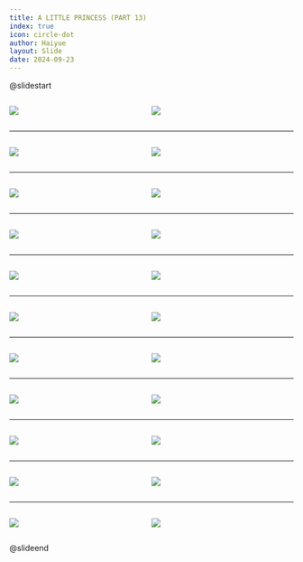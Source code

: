 ```yaml
---
title: A LITTLE PRINCESS (PART 13)
index: true
icon: circle-dot
author: Haiyue
layout: Slide
date: 2024-09-23
---
```

 
@slidestart

<div style="display:flex">
<div style="flex:1">

![](/reading/english/Level-X/A%20LITTLE%20PRINCESS%20(PART%2013)/001.webp)
</div>
<div style="flex:1">

![](/reading/english/Level-X/A%20LITTLE%20PRINCESS%20(PART%2013)/002.webp)
</div>
</div>

---

<div style="display:flex">
<div style="flex:1">

![](/reading/english/Level-X/A%20LITTLE%20PRINCESS%20(PART%2013)/003.webp)
</div>
<div style="flex:1">

![](/reading/english/Level-X/A%20LITTLE%20PRINCESS%20(PART%2013)/004.webp)
</div>
</div>

---

<div style="display:flex">
<div style="flex:1">

![](/reading/english/Level-X/A%20LITTLE%20PRINCESS%20(PART%2013)/005.webp)
</div>
<div style="flex:1">

![](/reading/english/Level-X/A%20LITTLE%20PRINCESS%20(PART%2013)/006.webp)
</div>
</div>

---

<div style="display:flex">
<div style="flex:1">

![](/reading/english/Level-X/A%20LITTLE%20PRINCESS%20(PART%2013)/007.webp)
</div>
<div style="flex:1">

![](/reading/english/Level-X/A%20LITTLE%20PRINCESS%20(PART%2013)/008.webp)
</div>
</div>

---

<div style="display:flex">
<div style="flex:1">

![](/reading/english/Level-X/A%20LITTLE%20PRINCESS%20(PART%2013)/009.webp)
</div>
<div style="flex:1">

![](/reading/english/Level-X/A%20LITTLE%20PRINCESS%20(PART%2013)/010.webp)
</div>
</div>

---

<div style="display:flex">
<div style="flex:1">

![](/reading/english/Level-X/A%20LITTLE%20PRINCESS%20(PART%2013)/011.webp)
</div>
<div style="flex:1">

![](/reading/english/Level-X/A%20LITTLE%20PRINCESS%20(PART%2013)/012.webp)
</div>
</div>

---

<div style="display:flex">
<div style="flex:1">

![](/reading/english/Level-X/A%20LITTLE%20PRINCESS%20(PART%2013)/013.webp)
</div>
<div style="flex:1">

![](/reading/english/Level-X/A%20LITTLE%20PRINCESS%20(PART%2013)/014.webp)
</div>
</div>

---

<div style="display:flex">
<div style="flex:1">

![](/reading/english/Level-X/A%20LITTLE%20PRINCESS%20(PART%2013)/015.webp)
</div>
<div style="flex:1">

![](/reading/english/Level-X/A%20LITTLE%20PRINCESS%20(PART%2013)/016.webp)
</div>
</div>

---

<div style="display:flex">
<div style="flex:1">

![](/reading/english/Level-X/A%20LITTLE%20PRINCESS%20(PART%2013)/017.webp)
</div>
<div style="flex:1">

![](/reading/english/Level-X/A%20LITTLE%20PRINCESS%20(PART%2013)/018.webp)
</div>
</div>

---

<div style="display:flex">
<div style="flex:1">

![](/reading/english/Level-X/A%20LITTLE%20PRINCESS%20(PART%2013)/019.webp)
</div>
<div style="flex:1">

![](/reading/english/Level-X/A%20LITTLE%20PRINCESS%20(PART%2013)/020.webp)
</div>
</div>

---

<div style="display:flex">
<div style="flex:1">

![](/reading/english/Level-X/A%20LITTLE%20PRINCESS%20(PART%2013)/021.webp)
</div>
<div style="flex:1">

![](/reading/english/Level-X/A%20LITTLE%20PRINCESS%20(PART%2013)/022.webp)
</div>
</div>

@slideend